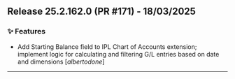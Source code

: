 ## Release 25.2.162.0 (PR #171) - 18/03/2025
### ✨ Features
  * Add Starting Balance field to IPL Chart of Accounts extension; implement logic for calculating and filtering G/L entries based on date and dimensions [*albertodone*]

---

